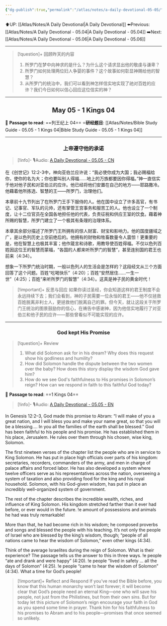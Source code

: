 ```yaml
---
{"dg-publish":true,"permalink":"/atlas/notes/a-daily-devotional-05-05/","noteIcon":""}
---
```


 ⬆️UP: [[Atlas/Notes/A Daily Devotional\|A Daily Devotional]]
⬅️Previous: [[Atlas/Notes/A Daily Devotional - 05.04\|A Daily Devotional - 05.04]]
➡️Next: [[Atlas/Notes/A Daily Devotional - 05.06\|A Daily Devotional - 05.06]]

---

> [!question]+ 回顾昨天的内容
> 1. ⁠所罗门在梦中向神求的是什么？为什么这个请求显出他的敬虔与谦卑？
> 2. 所罗门如何处理两位妇人争婴的事件？这个故事如何彰显神赐给他的智慧？
> 3. 从所罗门的统治中，我们可以看到神怎样信实地实现了祂对百姓的应许？我们今日如何以信心回应这位信实的神？


---
## <center>May 05 -  1 Kings 04</center>

📖 **Passage to read**: ==列王纪上 04==
⭐**研经题目**: [[Atlas/Notes/Bible Study Guide - 05.05 - 1 Kings 04\|Bible Study Guide - 05.05 - 1 Kings 04]]

---
### <center>上帝遵守他的承诺</center>

> [!info]- 🎙️Audio: [A Daily Devotional - 05.05 - CN]()

在《创世记》12:2-3中，神向亚伯兰应许说：“我必使你成为大国；我必赐福给你，使你的名为大；你也要叫别人得福……地上的万族都要因你得福。”神一直信实于他对他子民和对亚伯兰的应许。他已经将他们安置在自己的地方——耶路撒冷。他藉着他所拣选、智慧的王——所罗门，治理他们。

本章前十九节列出了在所罗门王手下服侍的人。他在国中设立了许多高官，有书记、记事官、军队的元帅，还有掌管王宫事务和服苦工的人。他也设立了一个制度，让十二位官员在全国各地担任他的代表，负责征税和供应王室的饮食。藉着神所赐的智慧，所罗门建立了一个极其有条理的治理体系。

本章其余部分描述了所罗门王所拥有的惊人财富、财宝和影响力。他的国度疆域之广，是以色列历史上空前绝后的。他拥有的财物和牲畜数量令人震惊！更重要的是，他在智慧上也极其丰富；他作箴言和诗歌，用教导使百姓得福。不仅以色列百姓因这位王的智慧而蒙福，“各国的人都来听所罗门的智慧”，甚至连别国的君王也前来（4:34）。

想象一下所罗门统治时期，一般以色列人的生活会是怎样的？这段经文从三个方面回答了这个问题。百姓“吃喝快乐”（4:20）；百姓“安然居住……一生一世”（4:25）；百姓“来听所罗门的智慧”（4:34）。这真是神子民的黄金时代！

> [!important]+ 反思与回应
如果你读过圣经，你会知道这样的君王制度不会永远持续下去；我们会看到，神的子民需要一位永恒的君王——他不仅拯救百姓脱离非利士人，更拯救他们脱离自己的罪。但今天，就让这段关于所罗门王统治的图景鼓励你的信心，在祷告中感谢神，因为他信实地履行了对亚伯兰和他子民的应许——那些曾看似不可能实现的应许。


---
### <center>God kept His Promise</center>

> [!question]+ Review
> 1. ⁠What did Solomon ask for in his dream? Why does this request show his godliness and humility?
> 2. ⁠How did Solomon handle the dispute between the two women over the baby? How does this story display the wisdom God gave him?
> 3. How do we see God's faithfulness to His promises in Solomon’s reign? How can we respond in faith to this faithful God today?

📖 **Passage to read**: ==1 Kings 04==

> [!info]- 🎙️Audio: [A Daily Devotional - 05.05 - EN]()  

In Genesis 12:2–3, God made this promise to Abram: “I will make of you a great nation, and I will bless you and make your name great, so that you will be a blessing.… In you all the families of the earth shall be blessed.” God has been faithful to his people and his promise. He has established them in his place, Jerusalem. He rules over them through his chosen, wise king, Solomon.

The first nineteen verses of the chapter list the people who are in service to King Solomon. He has put in place high officials over parts of his kingdom: secretaries, recorders, commanders of the army, and men in charge of palace affairs and forced labor. He has also developed a system where twelve officers serve as his representatives across the nation, overseeing a system of taxation and also providing food for the king and his royal household. Solomon, with his God-given wisdom, has put in place an incredibly well-organized system of government.

The rest of the chapter describes the incredible wealth, riches, and influence of King Solomon. His kingdom stretched farther than it ever had before, or ever would in the future. !e amount of possessions and animals he had was truly remarkable! 

More than that, he had become rich in his wisdom; he composed proverbs and songs and blessed the people with his teaching. It’s not only the people of Israel who are blessed by the king’s wisdom, though; “people of all nations came to hear the wisdom of Solomon,” even other kings (4:34).

Think of the average Israelites during the reign of Solomon. What is their experience? The passage tells us the answer to this in three ways. !e people “ate and drank and were happy” (4:20). !e people “lived in safety … all the days of Solomon” (4:25). !e people “came to hear the wisdom of Solomon” (4:34). What a time for God’s people!

> [!important]+ Reflect and Respond
If you’ve read the Bible before, you know that this human monarchy won’t last forever; it will become clear that God’s people need an eternal King—one who will save his people, not just from the Philistines, but from their own sins. But for today let this picture of Solomon’s reign encourage your faith in God as you spend some time in prayer. Thank him for his faithfulness to his promises to Abram and to his people—promises that once seemed so unlikely.










 


































